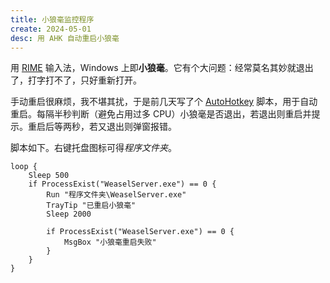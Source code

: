 ```yaml
---
title: 小狼毫监控程序
create: 2024-05-01
desc: 用 AHK 自动重启小狼毫
---
```


用 [RIME](https://rime.im/) 输入法，Windows 上即**小狼毫**。它有个大问题：经常莫名其妙就退出了，打字打不了，只好重新打开。

手动重启很麻烦，我不堪其扰，于是前几天写了个 [AutoHotkey](https://www.autohotkey.com/) 脚本，用于自动重启。每隔半秒判断（避免占用过多 CPU）小狼毫是否退出，若退出则重启并提示。重启后等两秒，若又退出则弹窗报错。

脚本如下。右键托盘图标可得*程序文件夹*。

```
loop {
    Sleep 500
    if ProcessExist("WeaselServer.exe") == 0 {
        Run "程序文件夹\WeaselServer.exe"
        TrayTip "已重启小狼毫"
        Sleep 2000

        if ProcessExist("WeaselServer.exe") == 0 {
            MsgBox "小狼毫重启失败"
        }
    }
}
```
